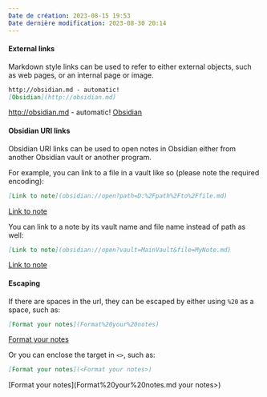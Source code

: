 ```yaml
---
Date de création: 2023-08-15 19:53
Date dernière modification: 2023-08-30 20:14
---
```

#### External links

Markdown style links can be used to refer to either external objects, such as web pages, or an internal page or image.

```md
http://obsidian.md - automatic!
[Obsidian](http://obsidian.md)
```

http://obsidian.md - automatic!
[Obsidian](http://obsidian.md)

#### Obsidian URI links

Obsidian URI links can be used to open notes in Obsidian either from another Obsidian vault or another program.

For example, you can link to a file in a vault like so (please note the required encoding):

```md
[Link to note](obsidian://open?path=D:%2Fpath%2Fto%2Ffile.md)
```

[Link to note](obsidian://open?path=D:%2Fpath%2Fto%2Ffile.md)

You can link to a note by its vault name and file name instead of path as well:

```md
[Link to note](obsidian://open?vault=MainVault&file=MyNote.md)
```

[Link to note](obsidian://open?vault=MainVault&file=MyNote.md)

#### Escaping

If there are spaces in the url, they can be escaped by either using `%20` as a space, such as:

```md
[Format your notes](Format%20your%20notes)
```

[Format your notes](Format%20your%20notes.md)

Or you can enclose the target in `<>`, such as:

```md
[Format your notes](<Format your notes>)
```

[Format your notes](Format%20your%20notes.md your notes>)